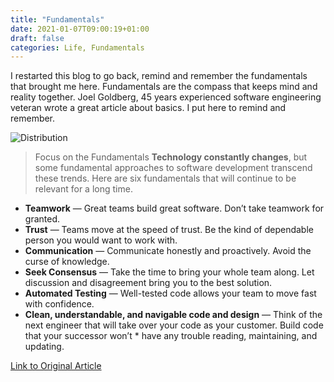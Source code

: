 ```yaml
---
title: "Fundamentals"
date: 2021-01-07T09:00:19+01:00
draft: false
categories: Life, Fundamentals
---
```


I restarted this blog to go back, remind and remember the fundamentals that brought me here. Fundamentals are the compass that keeps mind and reality together. Joel Goldberg, 45 years experienced software engineering veteran wrote a great article about basics. I put here to remind and remember.

![Distribution](../../fundamentals.jpg)


>Focus on the Fundamentals
**Technology constantly changes**, but some fundamental approaches to software development transcend these trends. Here are six fundamentals that will continue to be relevant for a long time.

* **Teamwork** — Great teams build great software. Don’t take teamwork for granted.
* **Trust** — Teams move at the speed of trust. Be the kind of dependable person you would want to work with.
* **Communication** — Communicate honestly and proactively. Avoid the curse of knowledge.
* **Seek Consensus** — Take the time to bring your whole team along. Let discussion and disagreement bring you to the best solution.
* **Automated Testing** —  Well-tested code allows your team to move fast with confidence.
* **Clean, understandable, and navigable code and design** — Think of the next engineer that will take over your code as your customer.  Build code that your successor won’t * have any trouble reading, maintaining, and updating.

[Link to Original Article](https://www.bti360.com/what-ive-learned-in-45-years-in-the-software-industry/)